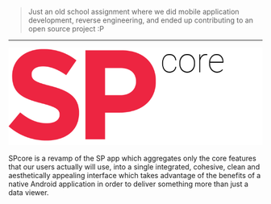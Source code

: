 > Just an old school assignment where we did mobile application development, reverse engineering, and ended up contributing to an open source project :P

-----

![SPcore Logo](https://github.com/euwbah/SPcore/blob/master/app/src/main/res/drawable/logo_black.png?raw=true)

SPcore is a revamp of the SP app which aggregates only the core features that our users actually will use, into a single integrated, cohesive, clean and aesthetically appealing interface which takes advantage of the benefits of a native Android application in order to deliver something more than just a data viewer.
